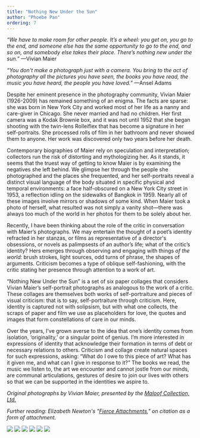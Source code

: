 ```yaml
---
title: "Nothing New Under the Sun"
author: "Phoebe Pan"
ordering: 7
---
```


_“We have to make room for other people. It’s a wheel: you get on, you go to the end, and someone else has the same opportunity to go to the end, and so on, and somebody else takes their place. There’s nothing new under the sun.”_
—Vivian Maier

_“You don't make a photograph just with a camera. You bring to the act of photography all the pictures you have seen, the books you have read, the music you have heard, the people you have loved.”_
—Ansel Adams

Despite her eminent presence in the photography community, Vivian Maier (1926-2009) has remained something of an enigma. The facts are sparse: she was born in New York City and worked most of her life as a nanny and care-giver in Chicago. She never married and had no children. Her first camera was a Kodak Brownie box, and it was not until 1952 that she began shooting with the twin-lens Rolleiflex that has become a signature in her self-portraits. She processed rolls of film in her bathroom and never showed them to anyone. Her work was discovered only two years before her death.

Contemporary biographies of Maier rely on speculation and interpretation; collectors run the risk of distorting and mythologizing her. As it stands, it seems that the truest way of getting to know Maier is by examining the negatives she left behind. We glimpse her through the people she photographed and the places she frequented, and her self-portraits reveal a distinct visual language of the body situated in specific physical and temporal environments: a face half-obscured on a New York City street in 1953, a reflection idling on the sidewalks of Bangkok in 1959. Nearly all of these images involve mirrors or shadows of some kind. When Maier took a photo of herself, what resulted was not simply a vanity shot—there was always too much of the world in her photos for them to be solely about her.

Recently, I have been thinking about the role of the critic in conversation with Maier’s photographs. We may entertain the thought of a poet’s identity refracted in her stanzas, or films as representative of a director's obsessions, or novels as palimpsests of an author’s life; what of the critic’s identity? Hers emerges through observing and engaging with things _of the world_: brush strokes, light sources, odd turns of phrase, the shapes of arguments. Criticism becomes a type of oblique self-fashioning, with the critic stating her presence through attention to a work of art.

“Nothing New Under the Sun” is a set of six paper collages that considers Vivian Maier’s self-portrait photographs as analogous to the work of a critic. These collages are themselves both works of self-portraiture and pieces of visual criticism: that is to say, self-portraiture through criticism. Here, identity is captured not with solipsism, but with what one collects, the scraps of paper and film we use as placeholders for love, the quotes and images that form constellations of care in our minds.

Over the years, I’ve grown averse to the idea that one’s identity comes from isolation, ‘originality,’ or a singular point of genius. I’m more interested in expressions of identity that acknowledge their formation in terms of debt or necessary relations to others. Criticism and collage create natural spaces for such expressions, asking: “What do I owe to this piece of art? What has it given me, and what can I give in response to it?” The books we read, the music we listen to, the art we encounter and cannot jostle from our minds, are communal articulations, gestures of desire to join our lives with others so that we can be supported in the identities we aspire to.

_Original photographs by Vivian Maier, presented by the [Maloof Collection, Ltd.](http://www.vivianmaier.com/)_

_Further reading: Elizabeth Newton's "[Fierce Attachments](https://reallifemag.com/fierce-attachments/)," on citation as a form of attachment._

<img src="/assets/images/zine/z1/nothing-new-under-the-sun/Scan1.jpg">
<img src="/assets/images/zine/z1/nothing-new-under-the-sun/Scan2v2.jpg">
<img src="/assets/images/zine/z1/nothing-new-under-the-sun/Scan3v2.jpg">
<img src="/assets/images/zine/z1/nothing-new-under-the-sun/Scan4.jpg">
<img src="/assets/images/zine/z1/nothing-new-under-the-sun/Scan5.jpg">
<img src="/assets/images/zine/z1/nothing-new-under-the-sun/Scan6.jpg">
